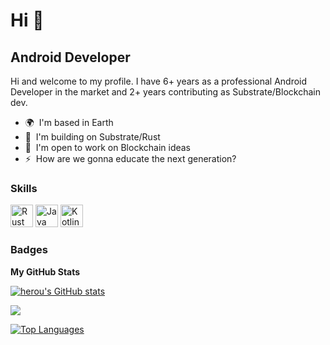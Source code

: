 Hi 👋 
=====================

Android Developer
----------------------------

Hi and welcome to my profile. I have 6+ years as a professional Android Developer in the market and 2+ years contributing as Substrate/Blockchain dev.

* 🌍  I'm based in Earth
* 🧠  I'm building on Substrate/Rust
* 🤝  I'm open to work on Blockchain ideas
* ⚡  How are we gonna educate the next generation?

### Skills

<p align="left">
<a href="https://www.rust-lang.org/" target="_blank" rel="noreferrer"><img src="https://raw.githubusercontent.com/danielcranney/readme-generator/main/public/icons/skills/rust-colored-dark.svg" width="36" height="36" alt="Rust" /></a>
<a href="https://www.oracle.com/java/" target="_blank" rel="noreferrer"><img src="https://raw.githubusercontent.com/danielcranney/readme-generator/main/public/icons/skills/java-colored.svg" width="36" height="36" alt="Java" /></a>
<a href="https://kotlinlang.org/" target="_blank" rel="noreferrer"><img src="https://upload.wikimedia.org/wikipedia/commons/thumb/0/06/Kotlin_Icon.svg/1200px-Kotlin_Icon.svg.png" width="36" height="36" alt="Kotlin" /></a>
</p>


### Badges

<b>My GitHub Stats</b>

<a href="http://www.github.com/herou"><img src="https://github-readme-stats.vercel.app/api?username=herou&show_icons=true&hide=&count_private=true&title_color=a855f7&text_color=ffffff&icon_color=a855f7&bg_color=181824&hide_border=true&show_icons=true" alt="herou's GitHub stats" /></a>

<a href="http://www.github.com/herou"><img src="https://github-readme-streak-stats.herokuapp.com/?user=herou&stroke=ffffff&background=181824&ring=a855f7&fire=a855f7&currStreakNum=ffffff&currStreakLabel=a855f7&sideNums=ffffff&sideLabels=ffffff&dates=ffffff&hide_border=true" /></a>

<a href="https://github.com/herou" align="left"><img src="https://github-readme-stats.vercel.app/api/top-langs/?username=herou&langs_count=10&title_color=a855f7&text_color=ffffff&icon_color=a855f7&bg_color=181824&hide_border=true&locale=en&custom_title=Top%20%Languages" alt="Top Languages" /></a>
